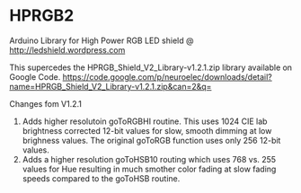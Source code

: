 HPRGB2
======

Arduino Library for High Power RGB LED shield @ http://ledshield.wordpress.com

This supercedes the HPRGB_Shield_V2_Library-v1.2.1.zip library available on Google Code.
https://code.google.com/p/neuroelec/downloads/detail?name=HPRGB_Shield_V2_Library-v1.2.1.zip&can=2&q=


Changes fom V1.2.1
1.  Adds higher resolutoin goToRGBHI routine. This uses 1024 CIE lab brightness corrected 12-bit values
    for slow, smooth dimming at low brighness values. The original goToRGB function uses only 256 12-bit values.
2.  Adds a higher resolution goToHSB10 routing which uses 768 vs. 255 values for Hue resulting in much smother
    color fading at slow fading speeds compared to the goToHSB routine.
